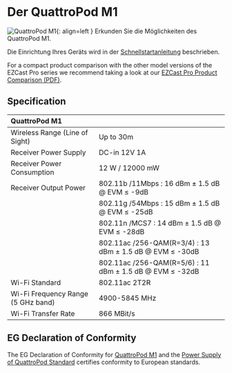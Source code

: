 # Der QuattroPod M1 

![QuattroPod M1][1]{: align=left } Erkunden Sie die Möglichkeiten des QuattroPod M1. 

Die Einrichtung Ihres Geräts wird in der [Schnellstartanleitung](quickstart.md) beschrieben. 

For a compact product comparison with the other model versions of the EZCast Pro series we recommend taking a look at our [EZCast Pro Product Comparison (PDF)][3].

  [1]: /assets/img/quattropod.m1.png
  [2]: https://www.quattropod.eu/m1.php
  [3]: https://download.stueber.de/doc/de/quattropod/quattropod.produktvergleich.de.pdf

## Specification

| QuattroPod M1 | |
| :---- | :---- |
| Wireless Range (Line of Sight) | Up to 30m |
| Receiver Power Supply | DC-in 12V 1A |
| Receiver Power Consumption | 12 W / 12000 mW |
| Receiver Output Power | 802.11b /11Mbps : 16 dBm ± 1.5 dB @ EVM ≤ -9dB |
|  | 802.11g /54Mbps : 15 dBm ± 1.5 dB @ EVM ≤ -25dB |
|  | 802.11n /MCS7 : 14 dBm ± 1.5 dB @ EVM ≤ -28dB |
|  | 802.11ac /256-QAM(R=3/4) : 13 dBm ± 1.5 dB @ EVM ≤ -30dB |
|  | 802.11ac /256-QAM(R=5/6) : 11 dBm ± 1.5 dB @ EVM ≤ -32dB |
| Wi-Fi Standard | 802.11ac 2T2R | 
| Wi-Fi Frequency Range (5 GHz band) |  4900-5845 MHz |
| Wi-Fi Transfer Rate |  866 MBit/s |

 
## EG Declaration of Conformity

The EG Declaration of Conformity for [QuattroPod M1][8] and the [Power Supply of QuattroPod Standard][9] certifies conformity to European standards.

[8]: https://download.stueber.de/doc/de/quattropod/quattropodm1.konformitaetserklaerung.pdf

[9]: https://download.stueber.de/doc/de/quattropod/netzteil.konformitaetserklaerung.pdf

